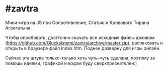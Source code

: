 # #zavtra
Мини-игра на JS про Сопротивление, Статью и Кровавого Тирана Агрегатыча

Чтобы опробовать, достточно скачать все исходные файлы архивом (https://github.com/Glucksistemi/zavtra/archive/master.zip), распаковать и открыть в браузере файл index.htm. Поднее разверну для игры онлайн.

Сейчас эта штука только-только хоть чуть-чуть сделана, поэтому за помощь идеями, графикой и кодом буду сверхпризнателен:)
